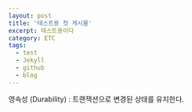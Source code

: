 ```yaml
---
layout: post
title: '테스트용 첫 게시물'
excerpt: 테스트용이다
category: ETC
tags:
  - test
  - Jekyll
  - github
  - blog
---
```


 영속성 (Durability) : 트랜잭션으로 변경된 상태를 유지한다.

